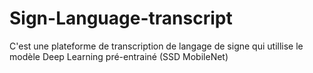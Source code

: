 # Sign-Language-transcript
C'est une plateforme de transcription de langage de signe qui utillise le modèle Deep Learning pré-entrainé (SSD MobileNet)
